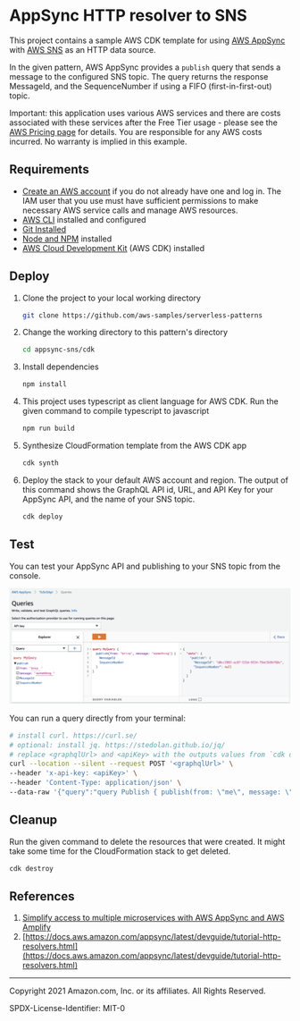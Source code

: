 # AppSync HTTP resolver to SNS

This project contains a sample AWS CDK template for using [AWS AppSync](https://aws.amazon.com/appsync/) with [AWS SNS](https://aws.amazon.com/sns/) as an HTTP data source.

In the given pattern, AWS AppSync provides a `publish` query that sends a message to the configured SNS topic. The query returns the response MessageId, and the SequenceNumber if using a  FIFO (first-in-first-out) topic.

Important: this application uses various AWS services and there are costs associated with these services after the Free Tier usage - please see the [AWS Pricing page](https://aws.amazon.com/pricing/) for details. You are responsible for any AWS costs incurred. No warranty is implied in this example.

## Requirements

* [Create an AWS account](https://portal.aws.amazon.com/gp/aws/developer/registration/index.html) if you do not already have one and log in. The IAM user that you use must have sufficient permissions to make necessary AWS service calls and manage AWS resources.
* [AWS CLI](https://docs.aws.amazon.com/cli/latest/userguide/install-cliv2.html) installed and configured
* [Git Installed](https://git-scm.com/book/en/v2/Getting-Started-Installing-Git)
* [Node and NPM](https://nodejs.org/en/download/) installed
* [AWS Cloud Development Kit](https://docs.aws.amazon.com/cdk/latest/guide/cli.html) (AWS CDK) installed

## Deploy

1. Clone the project to your local working directory

   ```sh
   git clone https://github.com/aws-samples/serverless-patterns
   ```

2. Change the working directory to this pattern's directory

   ```sh
   cd appsync-sns/cdk
   ```

3. Install dependencies

   ```sh
   npm install
   ```

4. This project uses typescript as client language for AWS CDK. Run the given command to compile typescript to javascript

   ```sh
   npm run build
   ```

5. Synthesize CloudFormation template from the AWS CDK app

   ```sh
   cdk synth
   ```

6. Deploy the stack to your default AWS account and region. The output of this command shows the GraphQL API id, URL, and API Key for your AppSync API, and the name of your SNS topic.

   ```sh
   cdk deploy
   ```

## Test

You can test your AppSync API and publishing to your SNS topic from the console.

![test 'publish' in the console](console.png)

You can run a query directly from your terminal:

```sh
# install curl. https://curl.se/
# optional: install jq. https://stedolan.github.io/jq/
# replace <graphqlUrl> and <apiKey> with the outputs values from `cdk deploy`
curl --location --silent --request POST '<graphqlUrl>' \
--header 'x-api-key: <apiKey>' \
--header 'Content-Type: application/json' \
--data-raw '{"query":"query Publish { publish(from: \"me\", message: \"hello world\") { MessageId SequenceNumber }}"}' | jq
```

## Cleanup

Run the given command to delete the resources that were created. It might take some time for the CloudFormation stack to get deleted.

```sh
cdk destroy
```

## References

1. [Simplify access to multiple microservices with AWS AppSync and AWS Amplify](https://aws.amazon.com/blogs/mobile/appsync-microservices/)
2. [https://docs.aws.amazon.com/appsync/latest/devguide/tutorial-http-resolvers.html](https://docs.aws.amazon.com/appsync/latest/devguide/tutorial-http-resolvers.html)

----
Copyright 2021 Amazon.com, Inc. or its affiliates. All Rights Reserved.

SPDX-License-Identifier: MIT-0
